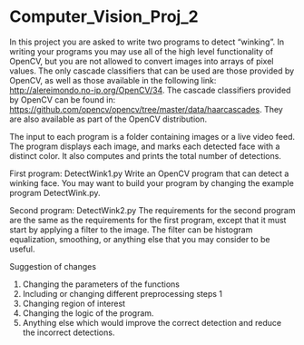 # Computer_Vision_Proj_2

In this project you are asked to write two programs to detect “winking”. In writing your
programs you may use all of the high level functionality of OpenCV, but you are not allowed to
convert images into arrays of pixel values. The only cascade classifiers that can be used are those
provided by OpenCV, as well as those available in the following link:
http://alereimondo.no-ip.org/OpenCV/34.
The cascade classifiers provided by OpenCV can be found in:
https://github.com/opencv/opencv/tree/master/data/haarcascades.
They are also available as part of the OpenCV distribution.

The input to each program is a folder containing images or a live video feed. The program
displays each image, and marks each detected face with a distinct color. It also computes and
prints the total number of detections.


First program: DetectWink1.py
Write an OpenCV program that can detect a winking face. You may want to build your program
by changing the example program DetectWink.py.


Second program: DetectWink2.py
The requirements for the second program are the same as the requirements for the first program,
except that it must start by applying a filter to the image. The filter can be histogram equalization,
smoothing, or anything else that you may consider to be useful.

Suggestion of changes
1. Changing the parameters of the functions
2. Including or changing different preprocessing steps
1
3. Changing region of interest
4. Changing the logic of the program.
5. Anything else which would improve the correct detection and reduce the incorrect detections.
